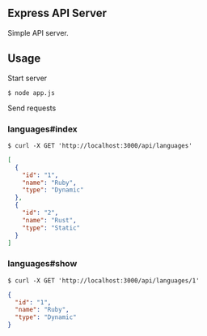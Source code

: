 ## Express API Server

Simple API server.

## Usage

Start server

```
$ node app.js
```

Send requests

### languages#index

```
$ curl -X GET 'http://localhost:3000/api/languages'
```

```json
[
  {
    "id": "1",
    "name": "Ruby",
    "type": "Dynamic"
  },
  {
    "id": "2",
    "name": "Rust",
    "type": "Static"
  }
]
```

### languages#show

```
$ curl -X GET 'http://localhost:3000/api/languages/1'
```

```json
{
  "id": "1",
  "name": "Ruby",
  "type": "Dynamic"
}
```

